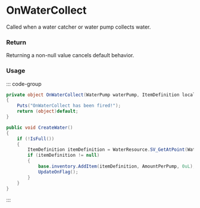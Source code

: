 # OnWaterCollect
<Badge type="info" text="Entity"/><Badge type="danger" text="Carbon Compatible"/><Badge type="warning" text="Oxide Compatible"/>
Called when a water catcher or water pump collects water.

### Return
Returning a non-null value cancels default behavior.

### Usage
::: code-group
```csharp [Example]
private object OnWaterCollect(WaterPump waterPump, ItemDefinition local0)
{
	Puts("OnWaterCollect has been fired!");
	return (object)default;
}
```
```csharp [Source — Assembly-CSharp @ WaterPump]
public void CreateWater()
{
	if (!IsFull())
	{
		ItemDefinition itemDefinition = WaterResource.SV_GetAtPoint(WaterResourceLocation.position);
		if (itemDefinition != null)
		{
			base.inventory.AddItem(itemDefinition, AmountPerPump, 0uL);
			UpdateOnFlag();
		}
	}
}

```
:::
